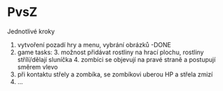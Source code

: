 # PvsZ
Jednotlivé kroky
1. vytvoření pozadí hry a menu, vybrání obrázků -DONE
2. game tasks:
   3. možnost přidávat rostliny na hrací plochu, rostliny střílí/dělají sluníčka
   4. zombíci se objevují na pravé straně a postupují směrem vlevo
5. při kontaktu střely a zombíka, se zombíkovi uberou HP a střela zmizí
6. ...


